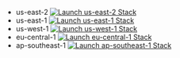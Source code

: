 * us-east-2 [![Launch us-east-2 Stack](https://cdn.rawgit.com/buildkite/cloudformation-launch-stack-button-svg/master/launch-stack.svg)](https://us-east-2.console.aws.amazon.com/cloudformation/home?region=us-east-2#/stacks/quickcreate?templateURL=https%3A%2F%2Fs3.amazonaws.com%2Fzos-solfunmeme-tine-cf-template%2Fzos-solfunmeme-tine-the-introspector-is-not-eliza-stack-template-one-click-installer.yaml&stackName=zos-solfunmeme-tine-the-introspector-is-not-eliza-stack-template-one-click-installer&param_S3BucketPattern=tine_agent_*&param_GroqKey=&param_TokenizerImage=h4ckermike%2Felizaos-eliza%3Afeature-arm64_fastembed&param_TwitterPassword=&param_NameTag=tine-dev&param_AgentCodeName=tine_agent_4&param_SSMParameterPattern=tine_agent_*&param_TwitterUserName=&param_LaunchTemplateVersion=1&param_TwitterEmail=&param_AgentImage=h4ckermike%2Felizaos-eliza%3Afeature-arm64_fastembed&param_AmiId=ami-0f5eef59f3e09d816)
* us-east-1 [![Launch us-east-1 Stack](https://cdn.rawgit.com/buildkite/cloudformation-launch-stack-button-svg/master/launch-stack.svg)](https://us-east-1.console.aws.amazon.com/cloudformation/home?region=us-east-1#/stacks/quickcreate?templateURL=https%3A%2F%2Fs3.amazonaws.com%2Fzos-solfunmeme-tine-cf-template%2Fzos-solfunmeme-tine-the-introspector-is-not-eliza-stack-template-one-click-installer.yaml&stackName=zos-solfunmeme-tine-the-introspector-is-not-eliza-stack-template-one-click-installer&param_S3BucketPattern=tine_agent_*&param_GroqKey=&param_TokenizerImage=h4ckermike%2Felizaos-eliza%3Afeature-arm64_fastembed&param_TwitterPassword=&param_NameTag=tine-dev&param_AgentCodeName=tine_agent_4&param_SSMParameterPattern=tine_agent_*&param_TwitterUserName=&param_LaunchTemplateVersion=1&param_TwitterEmail=&param_AgentImage=h4ckermike%2Felizaos-eliza%3Afeature-arm64_fastembed&param_AmiId=ami-015e5cd4253df9de1)
* us-west-1 [![Launch us-west-1 Stack](https://cdn.rawgit.com/buildkite/cloudformation-launch-stack-button-svg/master/launch-stack.svg)](https://us-west-1.console.aws.amazon.com/cloudformation/home?region=us-west-1#/stacks/quickcreate?templateURL=https%3A%2F%2Fs3.amazonaws.com%2Fzos-solfunmeme-tine-cf-template%2Fzos-solfunmeme-tine-the-introspector-is-not-eliza-stack-template-one-click-installer.yaml&stackName=zos-solfunmeme-tine-the-introspector-is-not-eliza-stack-template-one-click-installer&param_S3BucketPattern=tine_agent_*&param_GroqKey=&param_TokenizerImage=h4ckermike%2Felizaos-eliza%3Afeature-arm64_fastembed&param_TwitterPassword=&param_NameTag=tine-dev&param_AgentCodeName=tine_agent_4&param_SSMParameterPattern=tine_agent_*&param_TwitterUserName=&param_LaunchTemplateVersion=1&param_TwitterEmail=&param_AgentImage=h4ckermike%2Felizaos-eliza%3Afeature-arm64_fastembed&param_AmiId=ami-050f68a6fa8be1b27)
* eu-central-1 [![Launch eu-central-1 Stack](https://cdn.rawgit.com/buildkite/cloudformation-launch-stack-button-svg/master/launch-stack.svg)](https://eu-central-1.console.aws.amazon.com/cloudformation/home?region=eu-central-1#/stacks/quickcreate?templateURL=https%3A%2F%2Fs3.amazonaws.com%2Fzos-solfunmeme-tine-cf-template%2Fzos-solfunmeme-tine-the-introspector-is-not-eliza-stack-template-one-click-installer.yaml&stackName=zos-solfunmeme-tine-the-introspector-is-not-eliza-stack-template-one-click-installer&param_S3BucketPattern=tine_agent_*&param_GroqKey=&param_TokenizerImage=h4ckermike%2Felizaos-eliza%3Afeature-arm64_fastembed&param_TwitterPassword=&param_NameTag=tine-dev&param_AgentCodeName=tine_agent_4&param_SSMParameterPattern=tine_agent_*&param_TwitterUserName=&param_LaunchTemplateVersion=1&param_TwitterEmail=&param_AgentImage=h4ckermike%2Felizaos-eliza%3Afeature-arm64_fastembed&param_AmiId=ami-002c77210a36906b6)
* ap-southeast-1 [![Launch ap-southeast-1 Stack](https://cdn.rawgit.com/buildkite/cloudformation-launch-stack-button-svg/master/launch-stack.svg)](https://ap-southeast-1.console.aws.amazon.com/cloudformation/home?region=ap-southeast-1#/stacks/quickcreate?templateURL=https%3A%2F%2Fs3.amazonaws.com%2Fzos-solfunmeme-tine-cf-template%2Fzos-solfunmeme-tine-the-introspector-is-not-eliza-stack-template-one-click-installer.yaml&stackName=zos-solfunmeme-tine-the-introspector-is-not-eliza-stack-template-one-click-installer&param_S3BucketPattern=tine_agent_*&param_GroqKey=&param_TokenizerImage=h4ckermike%2Felizaos-eliza%3Afeature-arm64_fastembed&param_TwitterPassword=&param_NameTag=tine-dev&param_AgentCodeName=tine_agent_4&param_SSMParameterPattern=tine_agent_*&param_TwitterUserName=&param_LaunchTemplateVersion=1&param_TwitterEmail=&param_AgentImage=h4ckermike%2Felizaos-eliza%3Afeature-arm64_fastembed&param_AmiId=ami-0a20a97f971b7d4c4)